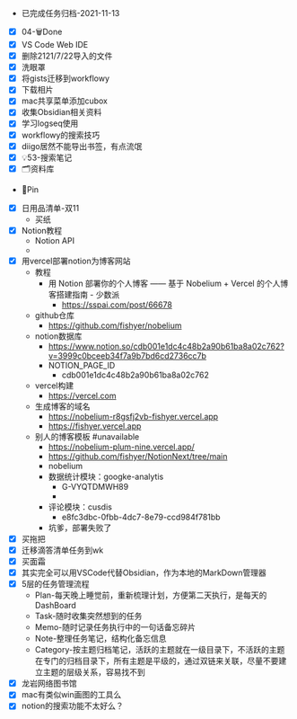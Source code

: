 - 已完成任务归档-2021-11-13
- [x] 04-🗑Done
- [x] VS Code Web IDE
- [x] 删除2121/7/22导入的文件
- [x] 洗眼罩
- [x] 将gists迁移到workflowy
- [x] 下载相片
- [x] mac共享菜单添加cubox
- [x] 收集Obsidian相关资料
- [x] 学习logseq使用
- [x] workflowy的搜索技巧
- [x] diigo居然不能导出书签，有点流氓
- [x] 💡53-搜索笔记
- [x] 🗂资料库
- 📌Pin
- [x] 日用品清单-双11
	- 买纸
- [x] Notion教程
	- Notion API
	-
- [x] 用vercel部署notion为博客网站
	- 教程
		- 用 Notion 部署你的个人博客 —— 基于 Nobelium + Vercel 的个人博客搭建指南 - 少数派
			- https://sspai.com/post/66678
	- github仓库
		- https://github.com/fishyer/nobelium
	- notion数据库
		- https://www.notion.so/cdb001e1dc4c48b2a90b61ba8a02c762?v=3999c0bceeb34f7a9b7bd6cd2736cc7b
		- NOTION_PAGE_ID
			- cdb001e1dc4c48b2a90b61ba8a02c762
	- vercel构建
		- https://vercel.com
	- 生成博客的域名
		- https://nobelium-r8gsfj2vb-fishyer.vercel.app
		- https://fishyer.vercel.app
	- 别人的博客模板 #unavailable
		- https://nobelium-plum-nine.vercel.app/
		- https://github.com/fishyer/NotionNext/tree/main
		- nobelium
		- 数据统计模块：googke-analytis
			- G-VYQTDMWH89
			-
		- 评论模块：cusdis
			- e8fc3dbc-0fbb-4dc7-8e79-ccd984f781bb
		- 坑爹，部署失败了
- [x] 买拖把
- [x] 迁移滴答清单任务到wk
- [x] 买面霜
- [x] 其实完全可以用VSCode代替Obsidian，作为本地的MarkDown管理器
- [x] 5层的任务管理流程
	- Plan-每天晚上睡觉前，重新梳理计划，方便第二天执行，是每天的DashBoard
	- Task-随时收集突然想到的任务
	- Memo-随时记录任务执行中的一句话备忘碎片
	- Note-整理任务笔记，结构化备忘信息
	- Category-按主题归档笔记，活跃的主题就在一级目录下，不活跃的主题在专门的归档目录下，所有主题是平级的，通过双链来关联，尽量不要建立主题的层级关系，容易找不到
- [x] 龙岩网络图书馆
- [x] mac有类似win画图的工具么
- [x] notion的搜索功能不太好么？
